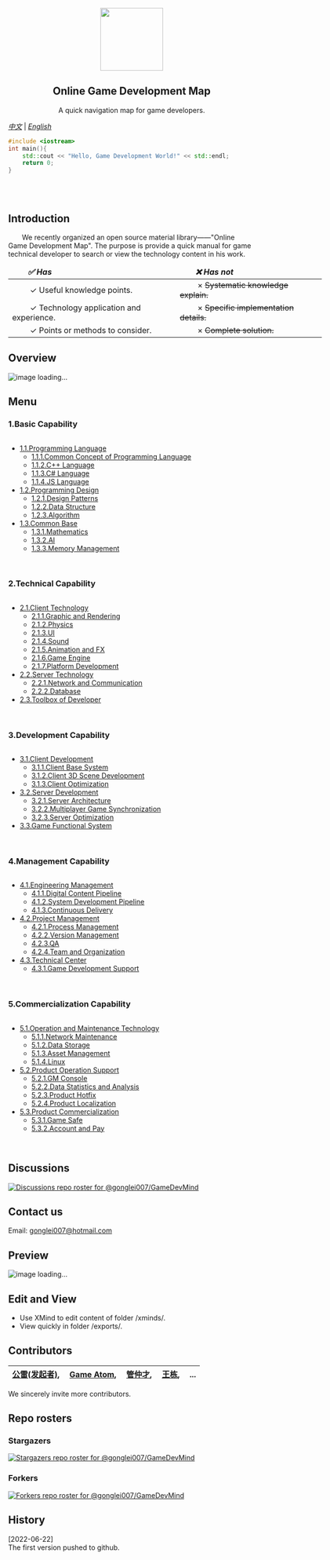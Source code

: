 <p align="center">
  <img src="images/GLTOP_logo_circle_512x512.png" height="128">
  <h2 align="center">Online Game Development Map</h2>
  <p align="center">A quick navigation map for game developers.</p>
</p>

*[中文](https://github.com/gonglei007/GameDevMind/blob/main/README.md)* | *[English](https://github.com/gonglei007/GameDevMind/blob/main/README-en.md)*

```cpp
#include <iostream>
int main(){
    std::cout << "Hello, Game Development World!" << std::endl;
    return 0;
}
```
<br/>
<br/>

## Introduction
<p>
&emsp;&emsp;We recently organized an open source material library——"Online Game Development Map". The purpose is provide a quick manual for game technical developer to search or view the technology content in his work.
<br/>
</p>

<div align="center">
    <table style="width:640px;">
        <thead style="font-weight: bold; font-style: italic;">
            <tr>
                <td>&emsp;&emsp;✅ Has &emsp;&emsp;</td>
                <td>&emsp;&emsp;❌ Has not &emsp;&emsp;</td>
            </tr>
        </thead>
        <tbody>
            <tr>
                <td>&emsp;&emsp; ✓ Useful knowledge points. &emsp;&emsp;</td>
                <td>&emsp;&emsp; × <strike>Systematic knowledge explain.</strike> &emsp;&emsp;</td>
            </tr>
            <tr>
                <td>&emsp;&emsp; ✓ Technology application and experience. &emsp;&emsp;</td>
                <td>&emsp;&emsp; × <strike>Specific implementation details.</strike> &emsp;&emsp;</td>
            </tr>
            <tr>
                <td>&emsp;&emsp; ✓ Points or methods to consider. &emsp;&emsp;</td>
                <td>&emsp;&emsp; × <strike>Complete solution.</strike> &emsp;&emsp;</td>
            </tr>
        </tbody>
    </table>
</div>


## Overview
![image loading...](exports-en/0.Overview.png)

## Menu
### 1.Basic Capability
<p>

```cpp
```

</p>

* [1.1.Programming Language](https://github.com/gonglei007/GameDevMind/blob/main/md/1.1.编程语言.md)
    * [1.1.1.Common Concept of Programming Language](https://github.com/gonglei007/GameDevMind/blob/main/mds/1.1.1.编程语言共通概念.md)
    * [1.1.2.C++ Language](https://github.com/gonglei007/GameDevMind/blob/main/mds/1.1.2.C++语言.md)
    * [1.1.3.C# Language](https://github.com/gonglei007/GameDevMind/blob/main/mds/1.1.3.C%23%E8%AF%AD%E8%A8%80.md)
    * [1.1.4.JS Language](https://github.com/gonglei007/GameDevMind/blob/main/mds/1.1.4.JS语言.md)
* [1.2.Programming Design](https://github.com/gonglei007/GameDevMind/blob/main/mds/1.2.程序设计.md)
    * [1.2.1.Design Patterns](https://github.com/gonglei007/GameDevMind/blob/main/mds/1.2.1.设计模式.md)
    * [1.2.2.Data Structure](https://github.com/gonglei007/GameDevMind/blob/main/mds/1.2.2.数据结构.md)
    * [1.2.3.Algorithm](https://github.com/gonglei007/GameDevMind/blob/main/mds/1.2.3.算法.md)
* [1.3.Common Base](https://github.com/gonglei007/GameDevMind/blob/main/mds/1.3.通用基础.md)
    * [1.3.1.Mathematics](https://github.com/gonglei007/GameDevMind/blob/main/mds/1.3.1.数学.md)
    * [1.3.2.AI](https://github.com/gonglei007/GameDevMind/blob/main/mds/1.3.2.人工智能.md)
    * [1.3.3.Memory Management](https://github.com/gonglei007/GameDevMind/blob/main/mds/1.3.3.内存管理.md)
<br/>

### 2.Technical Capability
<p>

```cpp
```

</p>

* [2.1.Client Technology](https://github.com/gonglei007/GameDevMind/blob/main/mds-en/2.1.Client%20Technology.md)
    * [2.1.1.Graphic and Rendering](https://github.com/gonglei007/GameDevMind/blob/main/mds/2.1.1.图形与渲染.md)
    * [2.1.2.Physics](https://github.com/gonglei007/GameDevMind/blob/main/mds/2.1.2.物理.md)
    * [2.1.3.UI](https://github.com/gonglei007/GameDevMind/blob/main/mds/2.1.3.UI.md)
    * [2.1.4.Sound](https://github.com/gonglei007/GameDevMind/blob/main/mds/2.1.4.声音.md)
    * [2.1.5.Animation and FX](https://github.com/gonglei007/GameDevMind/blob/main/mds/2.1.5.动画与特效.md)
    * [2.1.6.Game Engine](https://github.com/gonglei007/GameDevMind/blob/main/mds/2.1.6.游戏引擎.md)
    * [2.1.7.Platform Development](https://github.com/gonglei007/GameDevMind/blob/main/mds/2.1.7.平台开发.md)
* [2.2.Server Technology](https://github.com/gonglei007/GameDevMind/blob/main/mds-en/2.2.Server%20Technology.md)
    * [2.2.1.Network and Communication](https://github.com/gonglei007/GameDevMind/blob/main/mds/2.2.1.网络与通信.md)
    * [2.2.2.Database](https://github.com/gonglei007/GameDevMind/blob/main/mds/2.2.2.数据库.md)
* [2.3.Toolbox of Developer](https://github.com/gonglei007/GameDevMind/blob/main/mds/2.3.开发者工具箱.md)
<br/>

### 3.Development Capability
<p>

```cpp
```

</p>

* [3.1.Client Development](https://github.com/gonglei007/GameDevMind/blob/main/mds/3.1.客户端产品研发.md)
    * [3.1.1.Client Base System](https://github.com/gonglei007/GameDevMind/blob/main/mds/3.1.1.客户端底层通用系统.md)
    * [3.1.2.Client 3D Scene Development](https://github.com/gonglei007/GameDevMind/blob/main/mds/3.1.2.客户端3D场景开发.md)
    * [3.1.3.Client Optimization](https://github.com/gonglei007/GameDevMind/blob/main/mds/3.1.3.客户端优化.md)
* [3.2.Server Development](https://github.com/gonglei007/GameDevMind/blob/main/mds/3.2.服务端产品研发.md)
    * [3.2.1.Server Architecture](https://github.com/gonglei007/GameDevMind/blob/main/mds/3.2.1.服务端架构.md)
    * [3.2.2.Multiplayer Game Synchronization](https://github.com/gonglei007/GameDevMind/blob/main/mds/3.2.2.网游网络同步.md)
    * [3.2.3.Server Optimization](https://github.com/gonglei007/GameDevMind/blob/main/mds/3.2.3.服务端优化.md)
* [3.3.Game Functional System](https://github.com/gonglei007/GameDevMind/blob/main/mds/3.3.业务层功能系统.md)
<br/>

### 4.Management Capability
<p>

```cpp
```

</p>

* [4.1.Engineering Management](https://github.com/gonglei007/GameDevMind/blob/main/mds/4.1.生产线研发.md)
    * [4.1.1.Digital Content Pipeline](https://github.com/gonglei007/GameDevMind/blob/main/mds/4.1.1.数字内容生产线.md)
    * [4.1.2.System Development Pipeline](https://github.com/gonglei007/GameDevMind/blob/main/mds/4.1.2.系统开发生产线.md)
    * [4.1.3.Continuous Delivery](https://github.com/gonglei007/GameDevMind/blob/main/mds/4.1.3.持续交付.md)
* [4.2.Project Management](https://github.com/gonglei007/GameDevMind/blob/main/mds-en/4.2.Project%20Management.md)
    * [4.2.1.Process Management](https://github.com/gonglei007/GameDevMind/blob/main/mds/4.2.1.研发过程管理.md)
    * [4.2.2.Version Management](https://github.com/gonglei007/GameDevMind/blob/main/mds/4.2.2.版本管理.md)
    * [4.2.3.QA](https://github.com/gonglei007/GameDevMind/blob/main/mds/4.2.3.质量保证.md)
    * [4.2.4.Team and Organization](https://github.com/gonglei007/GameDevMind/blob/main/mds/4.2.4.团队与组织.md)
* [4.3.Technical Center](https://github.com/gonglei007/GameDevMind/blob/main/mds/4.3.技术中台.md)
    * [4.3.1.Game Development Support](https://github.com/gonglei007/GameDevMind/blob/main/mds/4.3.1.游戏开发支持.md)
<br/>
        
### 5.Commercialization Capability
<p>

```cpp
```

</p>

* [5.1.Operation and Maintenance Technology](https://github.com/gonglei007/GameDevMind/blob/main/mds/5.1.运维技术.md)
    * [5.1.1.Network Maintenance](https://github.com/gonglei007/GameDevMind/blob/main/mds/5.1.1.网络维护.md)
    * [5.1.2.Data Storage](https://github.com/gonglei007/GameDevMind/blob/main/mds/5.1.2.数据存储.md)
    * [5.1.3.Asset Management](https://github.com/gonglei007/GameDevMind/blob/main/mds/5.1.3.资产管理.md)
    * [5.1.4.Linux](https://github.com/gonglei007/GameDevMind/blob/main/mds/5.1.4.Linux系统.md)
* [5.2.Product Operation Support](https://github.com/gonglei007/GameDevMind/blob/main/mds/5.2.产品运营支持.md)
    * [5.2.1.GM Console](https://github.com/gonglei007/GameDevMind/blob/main/mds/5.2.1.GM后台.md)
    * [5.2.2.Data Statistics and Analysis](https://github.com/gonglei007/GameDevMind/blob/main/mds/5.2.2.数据统计分析.md)
    * [5.2.3.Product Hotfix](https://github.com/gonglei007/GameDevMind/blob/main/mds/5.2.3.产品热更新.md)
    * [5.2.4.Product Localization](https://github.com/gonglei007/GameDevMind/blob/main/mds/5.2.4.产品本地化.md)
* [5.3.Product Commercialization](https://github.com/gonglei007/GameDevMind/blob/main/mds/5.3.产品商业化.md)
    * [5.3.1.Game Safe](https://github.com/gonglei007/GameDevMind/blob/main/mds/5.3.1.游戏安全.md)
    * [5.3.2.Account and Pay](https://github.com/gonglei007/GameDevMind/blob/main/mds/5.3.2.帐号与支付.md)
<br/>

## Discussions

[![Discussions repo roster for @gonglei007/GameDevMind](https://reporoster.com/stars/gonglei007/GameDevMind)](https://github.com/gonglei007/GameDevMind/discussions)

## Contact us
Email: gonglei007@hotmail.com

## Preview
![image loading...](overview/overview.png)

## Edit and View
* Use XMind to edit content of folder /xminds/.<br/>
* View quickly in folder /exports/.

## Contributors

| [公雷(发起者)](https://github.com/gonglei007),&emsp; [Game Atom](https://github.com/gameatom),&emsp; [管仲才](https://github.com/guanzhongcai),&emsp; [王栋](https://github.com/wangdng),&emsp; ... |
| :---: |

We sincerely invite more contributors.

## Repo rosters
### Stargazers
[![Stargazers repo roster for @gonglei007/GameDevMind](https://reporoster.com/stars/gonglei007/GameDevMind)](https://github.com/gonglei007/GameDevMind/stargazers)
<br/>
### Forkers
[![Forkers repo roster for @gonglei007/GameDevMind](https://reporoster.com/forks/gonglei007/GameDevMind)](https://github.com/gonglei007/GameDevMind/network/members)


## History
[2022-06-22]<br/>
The first version pushed to github.

